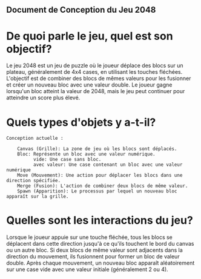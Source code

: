 ## Document de Conception du Jeu 2048


 # De quoi parle le jeu, quel est son objectif?
Le jeu 2048 est un jeu de puzzle où le joueur déplace des blocs sur un plateau, généralement de 4x4 cases, en utilisant les touches fléchées. L'objectif est de combiner des blocs de mêmes valeurs pour les fusionner et créer un nouveau bloc avec une valeur double. Le joueur gagne lorsqu'un bloc atteint la valeur de 2048, mais le jeu peut continuer pour atteindre un score plus élevé.


#  Quels types d'objets y a-t-il?

    Conception actuelle : 

        Canvas (Grille): La zone de jeu où les blocs sont déplacés.
        Bloc: Représente un bloc avec une valeur numérique.
              vide: Une case sans bloc.
              avec valeur: Une case contenant un bloc avec une valeur numérique
        Move (Mouvement): Une action pour déplacer les blocs dans une direction spécifiée.
        Merge (Fusion): L'action de combiner deux blocs de même valeur.
        Spawn (Apparition): Le processus par lequel un nouveau bloc apparaît sur la grille.

#  Quelles sont les interactions du jeu?

Lorsque le joueur appuie sur une touche fléchée, tous les blocs se déplacent dans cette direction jusqu'à ce qu'ils touchent le bord du canvas ou un autre bloc.
Si deux blocs de même valeur sont adjacents dans la direction du mouvement, ils fusionnent pour former un bloc de valeur double.
Après chaque mouvement, un nouveau bloc apparaît aléatoirement sur une case vide avec une valeur initiale (généralement 2 ou 4).
